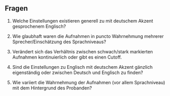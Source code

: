 Fragen
---

1. Welche Einstellungen existieren generell zu mit deutschem Akzent gesprochenem Englisch?

2. Wie glaubhaft waren die Aufnahmen in puncto Wahrnehmung mehrerer Sprecher/Einschätzung des Sprachniveaus?

3. Verändert sich das Verhältnis zwischen schwach/stark markierten Aufnahmen kontinuierlich oder gibt es einen Cutoff.

4. Sind die Einstellungen zu Englisch mit deutschem Akzent gänzlich eigenständig oder zwischen Deutsch und Englisch zu finden?

5. Wie variiert die Wahrnehmung der Aufnahmen (vor allem Sprachniveau) mit dem Hintergrund des Probanden?
